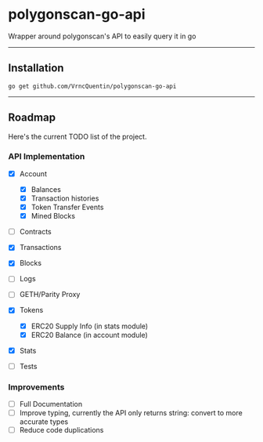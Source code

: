 # polygonscan-go-api
Wrapper around polygonscan's API to easily query it in go

---
## Installation

`go get github.com/VrncQuentin/polygonscan-go-api`

---
## Roadmap
Here's the current TODO list of the project.

### API Implementation
- [x] Account
  - [x] Balances
  - [x] Transaction histories
  - [x] Token Transfer Events
  - [x] Mined Blocks
- [ ] Contracts
- [x] Transactions
- [x] Blocks
- [ ] Logs
- [ ] GETH/Parity Proxy
- [x] Tokens
  - [x] ERC20 Supply Info (in stats module)
  - [x] ERC20 Balance (in account module)
- [x] Stats

- [ ] Tests

### Improvements

- [ ] Full Documentation
- [ ] Improve typing, currently the API only returns string: convert to more accurate types 
- [ ] Reduce code duplications
